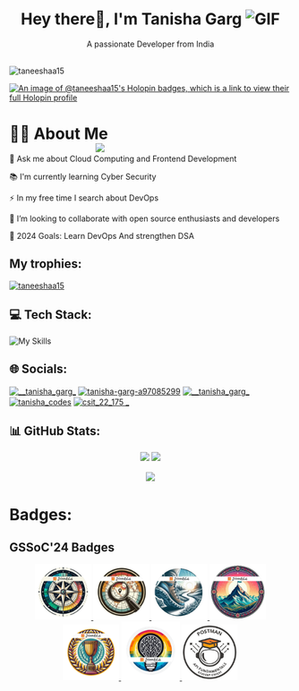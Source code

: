 <div id="header" align="center">

<h1>
Hey there👋, I'm Tanisha Garg
 
<img src="./assets/giphy.gif" width="35px" alt="GIF">
</h1>
A passionate Developer from India
</div><br>

<p align="left"> <img src="https://komarev.com/ghpvc/?username=taneeshaa15&label=Profile%20views&color=0e75b6&style=flat" alt="taneeshaa15" /> </p>

[![An image of @taneeshaa15's Holopin badges, which is a link to view their full Holopin profile](https://holopin.me/taneeshaa15)](https://holopin.io/@taneeshaa15)



# 👩‍💻 About Me <img src="https://raw.githubusercontent.com/sanjay-kv/sanjay-kv/main/Assets/illustration.png" min-width="300px" max-width="300px" width="350px" align="right"> 

<p>🔭 Ask me about Cloud Computing and Frontend Development</p>
<p>📚 I'm currently learning Cyber Security</p>
<p>⚡ In my free time I search about DevOps</p>
<p>👯 I’m looking to collaborate with open source enthusiasts and developers</p>
<p>🥅 2024 Goals: Learn DevOps And strengthen DSA</p>

## My trophies:
  
 <p align="left"> <a href="https://github.com/ryo-ma/github-profile-trophy"><img src="https://github-profile-trophy.vercel.app/?username=taneeshaa15" alt="taneeshaa15" /></a> </p>
 
 ## 💻 Tech Stack:
![My Skills](https://skillicons.dev/icons?i=html,css,javascript,bootstrap,azure,react,tailwind,ts,vite,php,arduino,mysql,c,figma,postman,cpp,java,aws,gcp,azure,vercel,netlify,firebase,kubernetes,python,git,bash,linux&perline=12)

## 🌐 Socials:

<p align="left">
<a href="https://twitter.com/__tanisha_garg_" target="blank"><img align="center" src="https://raw.githubusercontent.com/rahuldkjain/github-profile-readme-generator/master/src/images/icons/Social/twitter.svg" alt="__tanisha_garg_" height="30" width="40" /></a>
<a href="https://linkedin.com/in/tanisha-garg-a97085299" target="blank"><img align="center" src="https://raw.githubusercontent.com/rahuldkjain/github-profile-readme-generator/master/src/images/icons/Social/linked-in-alt.svg" alt="tanisha-garg-a97085299" height="30" width="40" /></a>
<a href="https://instagram.com/__tanisha_garg_" target="blank"><img align="center" src="https://raw.githubusercontent.com/rahuldkjain/github-profile-readme-generator/master/src/images/icons/Social/instagram.svg" alt="__tanisha_garg_" height="30" width="40" /></a>
<a href="https://www.codechef.com/users/tanisha_codes" target="blank"><img align="center" src="https://cdn.jsdelivr.net/npm/simple-icons@3.1.0/icons/codechef.svg" alt="tanisha_codes" height="30" width="40" /></a>
<a href="https://www.hackerrank.com/csit_22_175 _" target="blank"><img align="center" src="https://raw.githubusercontent.com/rahuldkjain/github-profile-readme-generator/master/src/images/icons/Social/hackerrank.svg" alt="csit_22_175 _" height="30" width="40" /></a>
</p>



## 📊 GitHub Stats:

<div align="center">

<img src="https://github-profile-summary-cards.vercel.app/api/cards/profile-details?username=taneeshaa15&theme=radical">
<img src="https://github-profile-summary-cards.vercel.app/api/cards/most-commit-language?username=taneeshaa15&theme=radical"><br/><br>
<img src="https://github-readme-stats.vercel.app/api?username=taneeshaa15&theme=radical&hide_border=false&include_all_commits=false&count_private=false">

</div>

# **Badges:**

## GSSoC'24 Badges

<div style='display:flex; align-items:center; gap: 20px;' align='center'><a href="https://gssoc.girlscript.tech/leaderboard">
  <img src="https://github.com/girlscript/gssoc-website-new/blob/main/public/badges/1.png" width="100px" height="100px" />
  <img src="https://github.com/girlscript/gssoc-website-new/blob/main/public/badges/2.png" width="100px" height="100px" />
  <img src="https://github.com/girlscript/gssoc-website-new/blob/main/public/badges/3.png" width="100px" height="100px" />
  <img src="https://github.com/girlscript/gssoc-website-new/blob/main/public/badges/4.png" width="100px" height="100px" />
  <img src="https://github.com/girlscript/gssoc-website-new/blob/main/public/badges/5.png" width="100px" height="100px" />
  <img src="https://github.com/girlscript/gssoc-website-new/blob/main/public/badges/6.png" width="105px" height="105px" />
  <img src="https://raw.githubusercontent.com/girlscript/gssoc-website-new/main/public/badges/postman.png" width="100px" height="100px" /></a>
</div>

